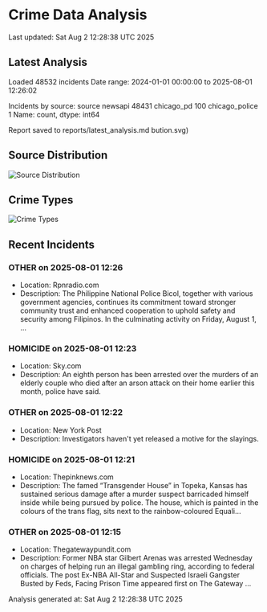 # Crime Data Analysis
Last updated: Sat Aug  2 12:28:38 UTC 2025

## Latest Analysis

Loaded 48532 incidents
Date range: 2024-01-01 00:00:00 to 2025-08-01 12:26:02

Incidents by source:
source
newsapi           48431
chicago_pd          100
chicago_police        1
Name: count, dtype: int64

Report saved to reports/latest_analysis.md
bution.svg)

## Source Distribution
![Source Distribution](images/source_distribution.svg)

## Crime Types
![Crime Types](images/crime_types.svg)

## Recent Incidents

### OTHER on 2025-08-01 12:26
- Location: Rpnradio.com
- Description: The Philippine National Police Bicol, together with various government agencies, continues its commitment toward stronger community trust and enhanced cooperation to uphold safety and security among Filipinos. In the culminating activity on Friday, August 1, …


### HOMICIDE on 2025-08-01 12:23
- Location: Sky.com
- Description: An eighth person has been arrested over the murders of an elderly couple who died after an arson attack on their home earlier this month, police have said.


### OTHER on 2025-08-01 12:22
- Location: New York Post
- Description: Investigators haven't yet released a motive for the slayings.


### HOMICIDE on 2025-08-01 12:21
- Location: Thepinknews.com
- Description: The famed “Transgender House” in Topeka, Kansas has sustained serious damage after a murder suspect barricaded himself inside while being pursued by police. The house, which is painted in the colours of the trans flag, sits next to the rainbow-coloured Equali…


### OTHER on 2025-08-01 12:15
- Location: Thegatewaypundit.com
- Description: Former NBA star Gilbert Arenas was arrested Wednesday on charges of helping run an illegal gambling ring, according to federal officials.
The post Ex-NBA All-Star and Suspected Israeli Gangster Busted by Feds, Facing Prison Time appeared first on The Gateway …

Analysis generated at: Sat Aug  2 12:28:38 UTC 2025

